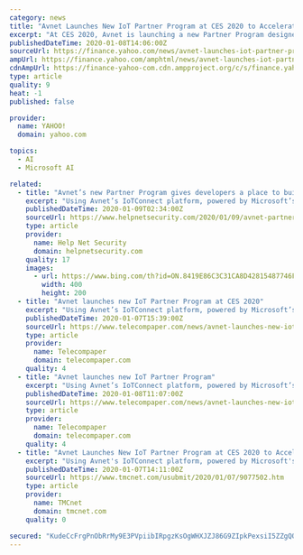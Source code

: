 ```yaml
---
category: news
title: "Avnet Launches New IoT Partner Program at CES 2020 to Accelerate IoT Adoption and Speed Time to Value"
excerpt: "At CES 2020, Avnet is launching a new Partner Program designed to provide developers with a place to build complete IoT solutions."
publishedDateTime: 2020-01-08T14:06:00Z
sourceUrl: https://finance.yahoo.com/news/avnet-launches-iot-partner-program-140000552.html
ampUrl: https://finance.yahoo.com/amphtml/news/avnet-launches-iot-partner-program-140000552.html
cdnAmpUrl: https://finance-yahoo-com.cdn.ampproject.org/c/s/finance.yahoo.com/amphtml/news/avnet-launches-iot-partner-program-140000552.html
type: article
quality: 9
heat: -1
published: false

provider:
  name: YAHOO!
  domain: yahoo.com

topics:
  - AI
  - Microsoft AI

related:
  - title: "Avnet’s new Partner Program gives developers a place to build and scale IoT solutions"
    excerpt: "Using Avnet’s IoTConnect platform, powered by Microsoft’s Azure IoT Suite, developers can seamlessly connect devices that address ... simplicity—by leveraging pre-built and proven Smart Applications that are equipped with a suite of AI services for specific industry verticals. Avnet’s new Partner Program enables system integrators ..."
    publishedDateTime: 2020-01-09T02:34:00Z
    sourceUrl: https://www.helpnetsecurity.com/2020/01/09/avnet-partner-program/
    type: article
    provider:
      name: Help Net Security
      domain: helpnetsecurity.com
    quality: 17
    images:
      - url: https://www.bing.com/th?id=ON.8419E86C3C31CA8D42815487746F6BEB
        width: 400
        height: 200
  - title: "Avnet launches new IoT Partner Program at CES 2020"
    excerpt: "Using Avnet’s IoTConnect platform, powered by Microsoft’s Azure IoT Suite, developers can connect devices that address both the ... assets and systems to be connected securely by leveraging pre-built and proven Smart Applications that are equipped with a suite of AI services for specific industry verticals. Avnet said its new Partner ..."
    publishedDateTime: 2020-01-07T15:39:00Z
    sourceUrl: https://www.telecompaper.com/news/avnet-launches-new-iot-partner-program-at-ces-2020--1321912
    type: article
    provider:
      name: Telecompaper
      domain: telecompaper.com
    quality: 4
  - title: "Avnet launches new IoT Partner Program"
    excerpt: "Using Avnet’s IoTConnect platform, powered by Microsoft’s Azure IoT Suite, developers can connect devices that address both the ... assets and systems to be connected securely by leveraging pre-built and proven Smart Applications that are equipped with a suite of AI services for specific industry verticals. Avnet said its new Partner ..."
    publishedDateTime: 2020-01-08T11:07:00Z
    sourceUrl: https://www.telecompaper.com/news/avnet-launches-new-iot-partner-program--1321912
    type: article
    provider:
      name: Telecompaper
      domain: telecompaper.com
    quality: 4
  - title: "Avnet Launches New IoT Partner Program at CES 2020 to Accelerate IoT Adoption and Speed Time to Value"
    excerpt: "Using Avnet's IoTConnect platform, powered by Microsoft's (News - Alert) Azure IoT Suite, developers can seamlessly connect devices that address ... by leveraging pre-built and proven Smart Applications that are equipped with a suite of AI services for specific industry verticals. Partner Program speeds solution development Avnet's new Partner ..."
    publishedDateTime: 2020-01-07T14:11:00Z
    sourceUrl: https://www.tmcnet.com/usubmit/2020/01/07/9077502.htm
    type: article
    provider:
      name: TMCnet
      domain: tmcnet.com
    quality: 0

secured: "KudeCcFrgPnObRrMy9E3PVpiibIRpgzKsOgWHXJZJ86G9ZIpkPexsiI5ZZgQO7cwtBIsTsXsRC/VYEMHPE5KlHDgyIrO4W8C+kCGge780RAPoF8AihDrZDWsVfCNkBWuW9ZYJWvmITy1Z5tHKSs0dHjZSeGQBukH2zSkJn1kyz7+9xVR7K1EeWTURYzEY6Onbu839npowtN3NpaGu/ceUPzvxpir/UKGWFOLrVzGyn4vQQJegTx5dg2YMIdH8Kp/4yWDSGoCPn8t5wAwuB2GeA==;9pbG+hFt7FoFcK8PdViOKw=="
---
```


